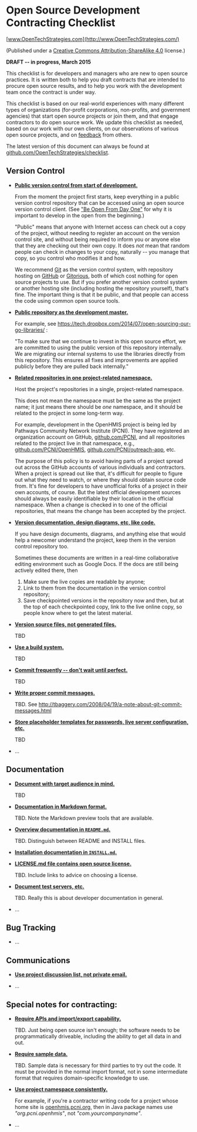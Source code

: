 # Open Source Development Contracting Checklist

[www.OpenTechStrategies.com](http://www.OpenTechStrategies.com/)

(Published under a [Creative Commons Attribution-ShareAlike 4.0](https://creativecommons.org/licenses/by-sa/4.0/) license.)

**DRAFT -- in progress, March 2015**

This checklist is for developers and managers who are new to open
source practices.  It is written both to help you draft contracts that
are intended to procure open source results, and to help you work with
the development team once the contract is under way.

This checklist is based on our real-world experiences with many
different types of organizations (for-profit corporations,
non-profits, and government agencies) that start open source projects
or join them, and that engage contractors to do open source work.  We
update this checklist as needed, based on our work with our own
clients, on our observations of various open source projects, and on
[feedback](https://github.com/OpenTechStrategies/checklist/issues)
from others.

The latest version of this document can always be found at
[github.com/OpenTechStrategies/checklist](https://github.com/OpenTechStrategies/checklist).

Version Control
---------------

* <a href="#use-public-vc" id="use-public-vc">**Public version control from start of development.**</a>

    From the moment the project first starts, keep everything in a
    public version control repository that can be accessed using an open
    source version control client.  (See ["Be Open From Day
    One"](http://opentechstrategies.com/resources#be-open-from-day-one)
    for why it is important to develop in the open from the beginning.)
  
    "Public" means that anyone with Internet access can check out a copy
    of the project, without needing to register an account on the
    version control site, and without being required to inform you or
    anyone else that they are checking out their own copy.  It does
    _not_ mean that random people can check in changes to your copy,
    naturally -- you manage that copy, so you control who modifies it
    and how.
  
    We recommend [Git](http://git-scm.com/) as the version control
    system, with repository hosting on [GitHub](https://github.com/) or
    [Gitorious](https://gitorious.org/), both of which cost nothing for
    open source projects to use.  But if you prefer another version
    control system or another hosting site (including hosting the
    repository yourself), that's fine.  The important thing is that it
    be public, and that people can access the code using common
    open source tools.
  
* <a href="#public-vc-is-master" id="public-vc-is-master">**Public repository as the development master.**</a>
  
    For example, see https://tech.dropbox.com/2014/07/open-sourcing-our-go-libraries/ :
  
    "To make sure that we continue to invest in this open source effort, we are committed to using the public version of this repository internally. We are migrating our internal systems to use the libraries directly from this repository. This ensures all fixes and improvements are applied publicly before they are pulled back internally."
  
* <a href="#vc-namespace" id="vc-namespace">**Related repositories in one project-related namespace.**</a>
  
    Host the project's repositories in a single, project-related
    namespace.
  
    This does not mean the namespace must be the same as the project
    name; it just means there should be _one_ namespace, and it should
    be related to the project in some long-term way.
  
    For example, development in the OpenHMIS project is being led by
    Pathways Community Network Institute (PCNI).  They have registered
    an organization account on GitHub,
    [github.com/PCNI](https://github.com/PCNI/), and all repositories
    related to the project live in that namespace, e.g.,
    [github.com/PCNI/OpenHMIS](https://github.com/PCNI/OpenHMIS),
    [github.com/PCNI/outreach-app](https://github.com/PCNI/outreach-app),
    etc.
  
    The purpose of this policy is to avoid having parts of a project
    spread out across the GitHub accounts of various individuals and
    contractors.  When a project is spread out like that, it's difficult
    for people to figure out what they need to watch, or where they
    should obtain source code from.  It's fine for developers to have
    unofficial forks of a project in their own accounts, of course.  But
    the latest official development sources should always be easily
    identifiable by their location in the official namespace.  When a
    change is checked in to one of the official repositories, that means
    the change has been accepted by the project.
  
* <a href="#vc-docs-etc" id="vc-docs-etc" >**Version documentation, design diagrams, etc, like code.**</a>
  
    If you have design documents, diagrams, and anything else that would
    help a newcomer understand the project, keep them in the version
    control repository too.
  
    Sometimes these documents are written in a real-time collaborative
    editing environment such as Google Docs.  If the docs are still
    being actively edited there, then
  
    1. Make sure the live copies are readable by anyone;
    2. Link to them from the documentation in the version control repository;
    3. Save checkpointed versions in the repository now and then,
       but at the top of each checkpointed copy, link to the live online
       copy, so people know where to get the latest material.
  
* <a href="#vc-sources-only" id="vc-sources-only" >**Version source files, not generated files.**</a>
  
    TBD
  
* <a href="#build-system" id="build-system" >**Use a build system.**</a>
  
    TBD
  
* <a href="#commit-often" id="commit-often" >**Commit frequently -- don't wait until perfect.**</a>
  
    TBD
  
* <a href="#commit-messages" id="commit-messages" >**Write proper commit messages.**</a>
  
    TBD.  See http://tbaggery.com/2008/04/19/a-note-about-git-commit-messages.html
  
* <a href="#placeholders-for-sensitive-data" id="placeholders-for-sensitive-data" >**Store placeholder templates for passwords, live server configuration, etc.**</a>
  
    TBD
  
* ...

Documentation
-------------

* <a href="#doc-audience" id="doc-audience" >**Document with target audience in mind.**</a>
  
    TBD
  
* <a href="#doc-format" id="doc-format" >**Documentation in Markdown format.**</a>
  
    TBD.  Note the Markdown preview tools that are available.
  
* <a href="#overview-in-readme" id="overview-in-readme" >**Overview documentation in `README.md`.**</a>
  
    TBD.  Distinguish between README and INSTALL files.
  
* <a href="#separate-install-doc" id="separate-install-doc" >**Installation documentation in `INSTALL.md`.**</a>

* <a href="#publish-license" id="publish-license" >**LICENSE.md file contains open source license.**</a>
  
    TBD.  Include links to advice on choosing a license.
  
* <a href="#dev-docs" id="dev-docs" >**Document test servers, etc.**</a>
  
    TBD.  Really this is about developer documentation in general.

* ...

Bug Tracking
------------

* ...

Communications
--------------

* <a href="#use-project-forums" id="use-project-forums" >**Use project discussion list, not private email.**</a>

* ...

Special notes for contracting:
------------------------------

* <a href="#require-apis" id="require-apis" >**Require APIs and import/export capability.**</a>
  
    TBD. Just being open source isn't enough; the software needs to be
    programmatically driveable, including the ability to get all data in
    and out.
  
* <a href="#require-sample-data" id="require-sample-data" >**Require sample data.**</a>
  
    TBD. Sample data is necessary for third parties to try out the
    code.  It must be provided in the normal import format, not in some
    intermediate format that requires domain-specific knowledge to use.
  
* <a href="#use-right-namespace" id="use-right-namespace" >**Use project namespace consistently.**</a>
  
     For example, if you're a contractor writing code for a project
     whose home site is [openhmis.pcni.org](http://openhmis.pcni.org/),
     then in Java package names use _"org.pcni.openhmis"_, not
     _"com.yourcompanyname"_.

* ...
